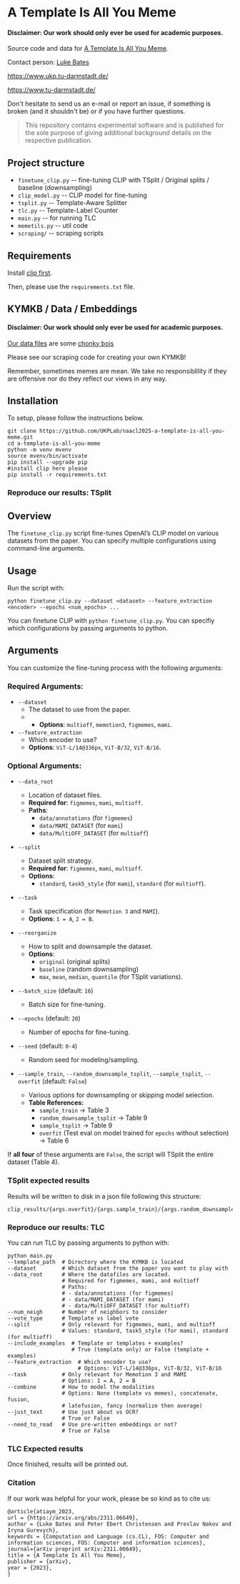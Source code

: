 # A Template Is All You Meme
#### Disclaimer: Our work should only ever be used for academic purposes.
Source code and data for [A Template Is All You Meme](https://arxiv.org/abs/2311.06649).

Contact person: [Luke Bates](luke.bates@tu-darmstadt.de)

https://www.ukp.tu-darmstadt.de/

https://www.tu-darmstadt.de/


Don't hesitate to send us an e-mail or report an issue, if something is broken (and it shouldn't be) or if you have further questions.

> This repository contains experimental software and is published for the sole purpose of giving additional background details on the respective publication.

## Project structure
* `finetune_clip.py` -- fine-tuning CLIP with TSplit / Original splits / baseline (downsampling)
* `clip_model.py` -- CLIP model for fine-tuning
* `tsplit.py` -- Template-Aware Splitter
* `tlc.py` -- Template-Label Counter
* `main.py` -- for running TLC
* `memetils.py` -- util code
* `scraping/` -- scraping scripts

## Requirements
Install [clip first](https://github.com/openai/CLIP).

Then, please use the `requirements.txt` file. 

## KYMKB / Data / Embeddings
#### Disclaimer: Our work should only ever be used for academic purposes.
[Our data files](https://knowyourmeme.com/memes/chonk-oh-lawd-he-comin) are some [chonky bois](https://knowyourmeme.com/memes/big-chungus)

Please see our scraping code for creating your own KYMKB!

Remember, sometimes memes are mean. We take no responsiblility if they are offensive nor do they reflect our views in any way.

## Installation
To setup, please follow the instructions below.
```
git clone https://github.com/UKPLab/naacl2025-a-template-is-all-you-meme.git
cd a-template-is-all-you-meme
python -m venv mvenv
source mvenv/bin/activate
pip install --upgrade pip
#install clip here please
pip install -r requirements.txt
```
### Reproduce our results: TSplit
## Overview  
The `finetune_clip.py` script fine-tunes OpenAI’s CLIP model on various datasets from the paper. You can specify multiple configurations using command-line arguments.  

## Usage  
Run the script with:  

```
python finetune_clip.py --dataset <dataset> --feature_extraction <encoder> --epochs <num_epochs> ...
```

You can finetune CLIP with `python finetune_clip.py`. You can specifiy which configurations by passing arguments to python.
## Arguments  
You can customize the fine-tuning process with the following arguments:  

### **Required Arguments:**  
- `--dataset`  
  - The dataset to use from the paper.
  -  - **Options**: `multioff`, `memotion3`, `figmemes`, `mami`.  
- `--feature_extraction`  
  - Which encoder to use?  
  - **Options**: `ViT-L/14@336px`, `ViT-B/32`, `ViT-B/16`.  

### **Optional Arguments:**  
- `--data_root`  
  - Location of dataset files.  
  - **Required for**: `figmemes`, `mami`, `multioff`.  
  - **Paths**:  
    - `data/annotations` (for `figmemes`)  
    - `data/MAMI_DATASET` (for `mami`)  
    - `data/MultiOFF_DATASET` (for `multioff`)  

- `--split`  
  - Dataset split strategy.  
  - **Required for**: `figmemes`, `mami`, `multioff`.  
  - **Options**:  
    - `standard`, `task5_style` (for `mami`), `standard` (for `multioff`).  

- `--task`  
  - Task specification (for `Memotion 3` and `MAMI`).  
  - **Options**: `1 = A`, `2 = B`.  

- `--reorganize`  
  - How to split and downsample the dataset.  
  - **Options**:  
    - `original` (original splits)  
    - `baseline` (random downsampling)  
    - `max`, `mean`, `median`, `quantile` (for TSplit variations).  

- `--batch_size` (default: `16`)  
  - Batch size for fine-tuning.  

- `--epochs` (default: `20`)  
  - Number of epochs for fine-tuning.  

- `--seed` (default: `0-4`)  
  - Random seed for modeling/sampling.  

- `--sample_train`, `--random_downsample_tsplit`, `--sample_tsplit`, `--overfit` (default: `False`)  
  - Various options for downsampling or skipping model selection.  
  - **Table References:**  
    - `sample_train` → Table 3  
    - `random_downsample_tsplit` → Table 9  
    - `sample_tsplit` → Table 9  
    - `overfit` (Test eval on model trained for `epochs` without selection) → Table 6  

If **all four** of these arguments are `False`, the script will TSplit the entire dataset (Table 4).  

### TSplit expected results
Results will be written to disk in a json file following this structure:
```
clip_results/{args.overfit}/{args.sample_train}/{args.random_downsample_tsplit}/{args.sample_tsplit}/{args.dataset}/{args.reorganize}/{args.feature}/{args.task}/{args.seed}/
```
### Reproduce our results: TLC

You can run TLC by passing arguments to python with:  
```
python main.py
--template_path  # Directory where the KYMKB is located  
--dataset        # Which dataset from the paper you want to play with  
--data_root      # Where the datafiles are located.  
                 # Required for figmemes, mami, and multioff  
                 # Paths:  
                 # - data/annotations (for figmemes)  
                 # - data/MAMI_DATASET (for mami)  
                 # - data/MultiOFF_DATASET (for multioff)  
--num_neigh      # Number of neighbors to consider  
--vote_type      # Template vs label vote  
--split          # Only relevant for figmemes, mami, and multioff  
                 # Values: standard, task5_style (for mami), standard (for multioff)  
--include_examples  # Template or templates + examples?  
                    # True (template only) or False (template + examples)  
--feature_extraction  # Which encoder to use?  
                      # Options: ViT-L/14@336px, ViT-B/32, ViT-B/16  
--task           # Only relevant for Memotion 3 and MAMI  
                 # Options: 1 = A, 2 = B  
--combine        # How to model the modalities  
                 # Options: None (template vs memes), concatenate, fusion,  
                 # latefusion, fancy (normalize then average)  
--just_text      # Use just about vs OCR?  
                 # True or False  
--need_to_read   # Use pre-written embeddings or not?  
                 # True or False  
```
### TLC Expected results
Once finished, results will be printed out.

### Citation
If our work was helpful for your work, please be so kind as to cite us:
```
@article{atiaym_2023,
url = {https://arxiv.org/abs/2311.06649},
author = {Luke Bates and Peter Ebert Christensen and Preslav Nakov and Iryna Gurevych},
keywords = {Computation and Language (cs.CL), FOS: Computer and information sciences, FOS: Computer and information sciences},
journal={arXiv preprint arXiv:2311.06649},
title = {A Template Is All You Meme},
publisher = {arXiv},
year = {2023},
}
```
